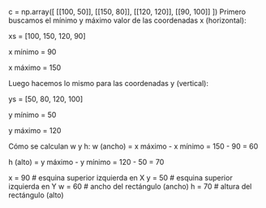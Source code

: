 c = np.array([
    [[100, 50]],
    [[150, 80]],
    [[120, 120]],
    [[90, 100]]
])
Primero buscamos el mínimo y máximo valor de las coordenadas x (horizontal):

xs = [100, 150, 120, 90]

x mínimo = 90

x máximo = 150

Luego hacemos lo mismo para las coordenadas y (vertical):

ys = [50, 80, 120, 100]

y mínimo = 50

y máximo = 120

Cómo se calculan w y h:
w (ancho) = x máximo - x mínimo = 150 - 90 = 60

h (alto) = y máximo - y mínimo = 120 - 50 = 70

x = 90     # esquina superior izquierda en X
y = 50     # esquina superior izquierda en Y
w = 60     # ancho del rectángulo (ancho)
h = 70     # altura del rectángulo (alto)

